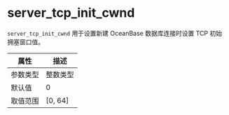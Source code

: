 # server_tcp_init_cwnd

`server_tcp_init_cwnd` 用于设置新建 OceanBase 数据库连接时设置 TCP 初始拥塞窗口值。

|  属性    | 描述     |
|----------|---------|
| 参数类型 |   整数类型      |
| 默认值   | 0     |
| 取值范围 | [0, 64]  |
